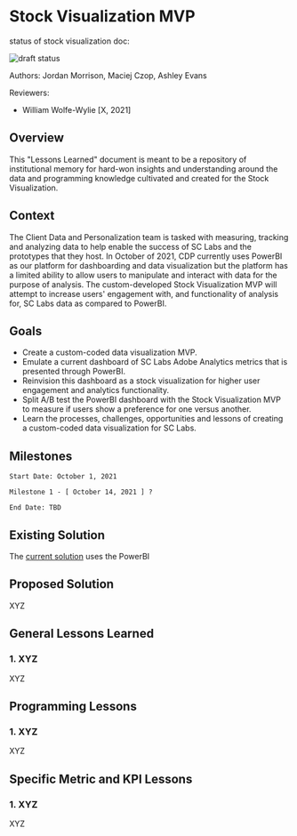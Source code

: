 # Stock Visualization MVP

status of stock visualization doc:

![draft status](https://img.shields.io/badge/Status-Draft-red)
<!-- ![review status](https://img.shields.io/badge/Status-Being%20Reviewed-yellow) -->
<!-- ![finalized status](https://img.shields.io/badge/Status-Finalized-green) -->
<!-- ![archived](https://img.shields.io/badge/Status-Archived-lightgrey) -->

Authors: Jordan Morrison, Maciej Czop, Ashley Evans

Reviewers: 

- William Wolfe-Wylie [X, 2021]

## Overview  

This "Lessons Learned" document is meant to be a repository of institutional memory for hard-won insights and understanding around the data and programming knowledge cultivated and created for the Stock Visualization.

## Context

The Client Data and Personalization team is tasked with measuring, tracking and analyzing data to help enable the success of SC Labs and the prototypes that they host. 
In October of 2021, CDP currently uses PowerBI as our platform for dashboarding and data visualization but the platform has a limited ability to allow users to manipulate and interact with data for the purpose of analysis. The custom-developed Stock Visualization MVP will attempt to increase users' engagement with, and functionality of analysis for, SC Labs data as compared to PowerBI.

## Goals

- Create a custom-coded data visualization MVP.
- Emulate a current dashboard of SC Labs Adobe Analytics metrics that is presented through PowerBI.
- Reinvision this dashboard as a stock visualization for higher user engagement and analytics functionality.
- Split A/B test the PowerBI dashboard with the Stock Visualization MVP to measure if users show a preference for one versus another. 
- Learn the processes, challenges, opportunities and lessons of creating a custom-coded data visualization for SC Labs.

## Milestones 


`Start Date: October 1, 2021`

```
Milestone 1 - [ October 14, 2021 ] ?
```

`End Date: TBD`

## Existing Solution

The [current solution](http://pvt-pov.service.gc.ca/Reports/powerbi/NCR-BDM-DECD-Client%20Data%20and%20Personalization/Service%20Canada%20Labs%20Overview) uses the PowerBI 

## Proposed Solution

XYZ

## General Lessons Learned

### 1. XYZ

XYZ

## Programming Lessons

### 1. XYZ

XYZ

## Specific Metric and KPI Lessons

### 1. XYZ

XYZ
